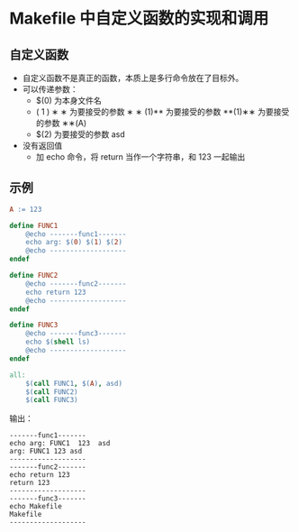 # Makefile 中自定义函数的实现和调用

## 自定义函数

- 自定义函数不是真正的函数，本质上是多行命令放在了目标外。
- 可以传递参数：
  - $(0) 为本身文件名
  - ( 1 ) ∗ ∗ 为要接受的参数 ∗ ∗ (1)** 为要接受的参数 **(1)∗∗ 为要接受的参数 ∗∗(A)
  - $(2) 为要接受的参数 asd
- 没有返回值
  - 加 echo 命令，将 return 当作一个字符串，和 123 一起输出

## 示例

```Makefile
A := 123

define FUNC1
	@echo -------func1-------
	echo arg: $(0) $(1) $(2)
	@echo -------------------
endef

define FUNC2
	@echo -------func2-------
	echo return 123
	@echo -------------------
endef

define FUNC3
	@echo -------func3-------
	echo $(shell ls)
	@echo -------------------
endef

all:
	$(call FUNC1, $(A), asd)
	$(call FUNC2)
	$(call FUNC3)
```

输出：

```shell
-------func1-------
echo arg: FUNC1  123  asd
arg: FUNC1 123 asd
-------------------
-------func2-------
echo return 123
return 123
-------------------
-------func3-------
echo Makefile
Makefile
-------------------
```
